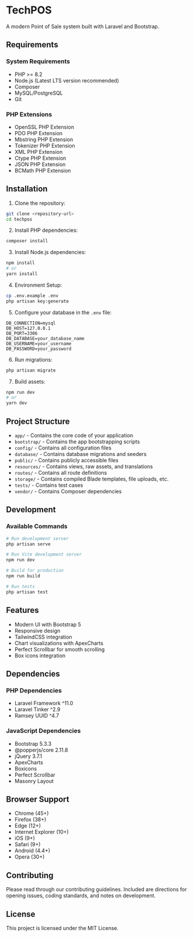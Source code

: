# TechPOS

A modern Point of Sale system built with Laravel and Bootstrap.

## Requirements

### System Requirements

- PHP >= 8.2
- Node.js (Latest LTS version recommended)
- Composer
- MySQL/PostgreSQL
- Git

### PHP Extensions

- OpenSSL PHP Extension
- PDO PHP Extension
- Mbstring PHP Extension
- Tokenizer PHP Extension
- XML PHP Extension
- Ctype PHP Extension
- JSON PHP Extension
- BCMath PHP Extension

## Installation

1. Clone the repository:

```bash
git clone <repository-url>
cd techpos
```

2. Install PHP dependencies:

```bash
composer install
```

3. Install Node.js dependencies:

```bash
npm install
# or
yarn install
```

4. Environment Setup:

```bash
cp .env.example .env
php artisan key:generate
```

5. Configure your database in the `.env` file:

```
DB_CONNECTION=mysql
DB_HOST=127.0.0.1
DB_PORT=3306
DB_DATABASE=your_database_name
DB_USERNAME=your_username
DB_PASSWORD=your_password
```

6. Run migrations:

```bash
php artisan migrate
```

7. Build assets:

```bash
npm run dev
# or
yarn dev
```

## Project Structure

- `app/` - Contains the core code of your application
- `bootstrap/` - Contains the app bootstrapping scripts
- `config/` - Contains all configuration files
- `database/` - Contains database migrations and seeders
- `public/` - Contains publicly accessible files
- `resources/` - Contains views, raw assets, and translations
- `routes/` - Contains all route definitions
- `storage/` - Contains compiled Blade templates, file uploads, etc.
- `tests/` - Contains test cases
- `vendor/` - Contains Composer dependencies

## Development

### Available Commands

```bash
# Run development server
php artisan serve

# Run Vite development server
npm run dev

# Build for production
npm run build

# Run tests
php artisan test
```

## Features

- Modern UI with Bootstrap 5
- Responsive design
- TailwindCSS integration
- Chart visualizations with ApexCharts
- Perfect Scrollbar for smooth scrolling
- Box icons integration

## Dependencies

### PHP Dependencies

- Laravel Framework ^11.0
- Laravel Tinker ^2.9
- Ramsey UUID ^4.7

### JavaScript Dependencies

- Bootstrap 5.3.3
- @popperjs/core 2.11.8
- jQuery 3.7.1
- ApexCharts
- Boxicons
- Perfect Scrollbar
- Masonry Layout

## Browser Support

- Chrome (45+)
- Firefox (38+)
- Edge (12+)
- Internet Explorer (10+)
- iOS (9+)
- Safari (9+)
- Android (4.4+)
- Opera (30+)

## Contributing

Please read through our contributing guidelines. Included are directions for opening issues, coding standards, and notes on development.

## License

This project is licensed under the MIT License.
